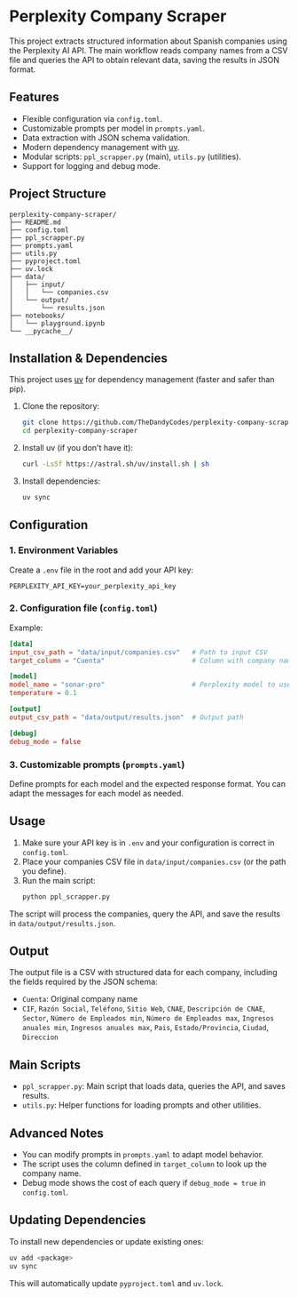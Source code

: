 

# Perplexity Company Scraper

This project extracts structured information about Spanish companies using the Perplexity AI API. The main workflow reads company names from a CSV file and queries the API to obtain relevant data, saving the results in JSON format.

## Features

- Flexible configuration via `config.toml`.
- Customizable prompts per model in `prompts.yaml`.
- Data extraction with JSON schema validation.
- Modern dependency management with [uv](https://github.com/astral-sh/uv).
- Modular scripts: `ppl_scrapper.py` (main), `utils.py` (utilities).
- Support for logging and debug mode.

## Project Structure

```
perplexity-company-scraper/
├── README.md
├── config.toml
├── ppl_scrapper.py
├── prompts.yaml
├── utils.py
├── pyproject.toml
├── uv.lock
├── data/
│   ├── input/
│   │   └── companies.csv
│   └── output/
│       └── results.json
├── notebooks/
│   └── playground.ipynb
└── __pycache__/
```

## Installation & Dependencies

This project uses [uv](https://github.com/astral-sh/uv) for dependency management (faster and safer than pip).

1. Clone the repository:
   ```bash
   git clone https://github.com/TheDandyCodes/perplexity-company-scraper.git
   cd perplexity-company-scraper
   ```

2. Install uv (if you don't have it):
   ```bash
   curl -LsSf https://astral.sh/uv/install.sh | sh
   ```

3. Install dependencies:
   ```bash
   uv sync
   ```

## Configuration

### 1. Environment Variables

Create a `.env` file in the root and add your API key:
```
PERPLEXITY_API_KEY=your_perplexity_api_key
```

### 2. Configuration file (`config.toml`)

Example:
```toml
[data]
input_csv_path = "data/input/companies.csv"   # Path to input CSV
target_column = "Cuenta"                      # Column with company name

[model]
model_name = "sonar-pro"                      # Perplexity model to use
temperature = 0.1

[output]
output_csv_path = "data/output/results.json"  # Output path

[debug]
debug_mode = false
```

### 3. Customizable prompts (`prompts.yaml`)

Define prompts for each model and the expected response format. You can adapt the messages for each model as needed.

## Usage

1. Make sure your API key is in `.env` and your configuration is correct in `config.toml`.
2. Place your companies CSV file in `data/input/companies.csv` (or the path you define).
3. Run the main script:
   ```bash
   python ppl_scrapper.py
   ```

The script will process the companies, query the API, and save the results in `data/output/results.json`.

## Output

The output file is a CSV with structured data for each company, including the fields required by the JSON schema:

- `Cuenta`: Original company name
- `CIF`, `Razón Social`, `Teléfono`, `Sitio Web`, `CNAE`, `Descripción de CNAE`, `Sector`, `Número de Empleados min`, `Número de Empleados max`, `Ingresos anuales min`, `Ingresos anuales max`, `Pais`, `Estado/Provincia`, `Ciudad`, `Direccion`

## Main Scripts

- `ppl_scrapper.py`: Main script that loads data, queries the API, and saves results.
- `utils.py`: Helper functions for loading prompts and other utilities.

## Advanced Notes

- You can modify prompts in `prompts.yaml` to adapt model behavior.
- The script uses the column defined in `target_column` to look up the company name.
- Debug mode shows the cost of each query if `debug_mode = true` in `config.toml`.

## Updating Dependencies

To install new dependencies or update existing ones:

```bash
uv add <package>
uv sync
```

This will automatically update `pyproject.toml` and `uv.lock`.
